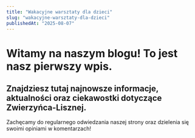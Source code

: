 ```yaml
---
title: "Wakacyjne warsztaty dla dzieci"
slug: "wakacyjne-warsztaty-dla-dzieci"
publishedAt: "2025-08-07"
---
```

# Witamy na naszym blogu! To jest nasz pierwszy wpis.

## Znajdziesz tutaj najnowsze informacje, aktualności oraz ciekawostki dotyczące Zwierzyńca-Lisznej.

Zachęcamy do regularnego odwiedzania naszej strony oraz dzielenia się swoimi opiniami w komentarzach!
